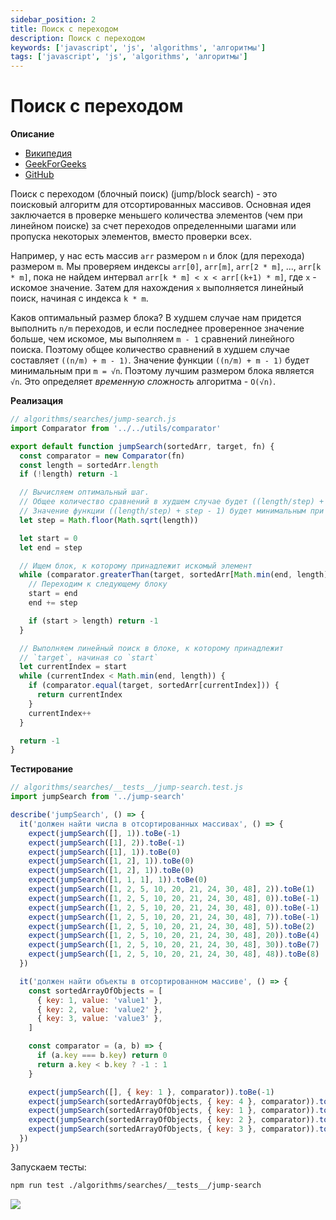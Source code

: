 ```yaml
---
sidebar_position: 2
title: Поиск с переходом
description: Поиск с переходом
keywords: ['javascript', 'js', 'algorithms', 'алгоритмы']
tags: ['javascript', 'js', 'algorithms', 'алгоритмы']
---
```


# Поиск с переходом

__Описание__

- [Википедия](https://en.wikipedia.org/wiki/Jump_search)
- [GeekForGeeks](https://www.geeksforgeeks.org/jump-search/)
- [GitHub](https://github.com/harryheman/algorithms-data-structures/blob/main/src/algorithms/searches/jump-search.js)

Поиск с переходом (блочный поиск) (jump/block search) - это поисковый алгоритм для отсортированных массивов. Основная идея заключается в проверке меньшего количества элементов (чем при линейном поиске) за счет переходов определенными шагами или пропуска некоторых элементов, вместо проверки всех.

Например, у нас есть массив `arr` размером `n` и блок (для перехода) размером `m`. Мы проверяем индексы `arr[0]`, `arr[m]`, `arr[2 * m]`, ..., `arr[k * m]`, пока не найдем интервал `arr[k * m] < x < arr[(k+1) * m]`, где `x` - искомое значение. Затем для нахождения `x` выполняется линейный поиск, начиная с индекса `k * m`.

Каков оптимальный размер блока? В худшем случае нам придется выполнить `n/m` переходов, и если последнее проверенное значение больше, чем искомое, мы выполняем `m - 1` сравнений линейного поиска. Поэтому общее количество сравнений в худшем случае составляет `((n/m) + m - 1)`. Значение функции `((n/m) + m - 1)` будет минимальным при `m = √n`. Поэтому лучшим размером блока является `√n`. Это определяет _временную сложность_ алгоритма - `O(√n)`.

__Реализация__

```javascript
// algorithms/searches/jump-search.js
import Comparator from '../../utils/comparator'

export default function jumpSearch(sortedArr, target, fn) {
  const comparator = new Comparator(fn)
  const length = sortedArr.length
  if (!length) return -1

  // Вычисляем оптимальный шаг.
  // Общее количество сравнений в худшем случае будет ((length/step) + step - 1).
  // Значение функции ((length/step) + step - 1) будет минимальным при step = √length
  let step = Math.floor(Math.sqrt(length))

  let start = 0
  let end = step

  // Ищем блок, к которому принадлежит искомый элемент
  while (comparator.greaterThan(target, sortedArr[Math.min(end, length) - 1])) {
    // Переходим к следующему блоку
    start = end
    end += step

    if (start > length) return -1
  }

  // Выполняем линейный поиск в блоке, к которому принадлежит
  // `target`, начиная со `start`
  let currentIndex = start
  while (currentIndex < Math.min(end, length)) {
    if (comparator.equal(target, sortedArr[currentIndex])) {
      return currentIndex
    }
    currentIndex++
  }

  return -1
}
```

__Тестирование__

```javascript
// algorithms/searches/__tests__/jump-search.test.js
import jumpSearch from '../jump-search'

describe('jumpSearch', () => {
  it('должен найти числа в отсортированных массивах', () => {
    expect(jumpSearch([], 1)).toBe(-1)
    expect(jumpSearch([1], 2)).toBe(-1)
    expect(jumpSearch([1], 1)).toBe(0)
    expect(jumpSearch([1, 2], 1)).toBe(0)
    expect(jumpSearch([1, 2], 1)).toBe(0)
    expect(jumpSearch([1, 1, 1], 1)).toBe(0)
    expect(jumpSearch([1, 2, 5, 10, 20, 21, 24, 30, 48], 2)).toBe(1)
    expect(jumpSearch([1, 2, 5, 10, 20, 21, 24, 30, 48], 0)).toBe(-1)
    expect(jumpSearch([1, 2, 5, 10, 20, 21, 24, 30, 48], 0)).toBe(-1)
    expect(jumpSearch([1, 2, 5, 10, 20, 21, 24, 30, 48], 7)).toBe(-1)
    expect(jumpSearch([1, 2, 5, 10, 20, 21, 24, 30, 48], 5)).toBe(2)
    expect(jumpSearch([1, 2, 5, 10, 20, 21, 24, 30, 48], 20)).toBe(4)
    expect(jumpSearch([1, 2, 5, 10, 20, 21, 24, 30, 48], 30)).toBe(7)
    expect(jumpSearch([1, 2, 5, 10, 20, 21, 24, 30, 48], 48)).toBe(8)
  })

  it('должен найти объекты в отсортированном массиве', () => {
    const sortedArrayOfObjects = [
      { key: 1, value: 'value1' },
      { key: 2, value: 'value2' },
      { key: 3, value: 'value3' },
    ]

    const comparator = (a, b) => {
      if (a.key === b.key) return 0
      return a.key < b.key ? -1 : 1
    }

    expect(jumpSearch([], { key: 1 }, comparator)).toBe(-1)
    expect(jumpSearch(sortedArrayOfObjects, { key: 4 }, comparator)).toBe(-1)
    expect(jumpSearch(sortedArrayOfObjects, { key: 1 }, comparator)).toBe(0)
    expect(jumpSearch(sortedArrayOfObjects, { key: 2 }, comparator)).toBe(1)
    expect(jumpSearch(sortedArrayOfObjects, { key: 3 }, comparator)).toBe(2)
  })
})
```

Запускаем тесты:

```bash
npm run test ./algorithms/searches/__tests__/jump-search
```

<img src="https://habrastorage.org/webt/ir/j9/ec/irj9ecrp_6e0vq6oztqxpwajzdo.png" />
